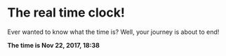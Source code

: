# The real time clock!

Ever wanted to know what the time is? Well, your journey is about to end!

**The time is Nov 22, 2017, 18:38**